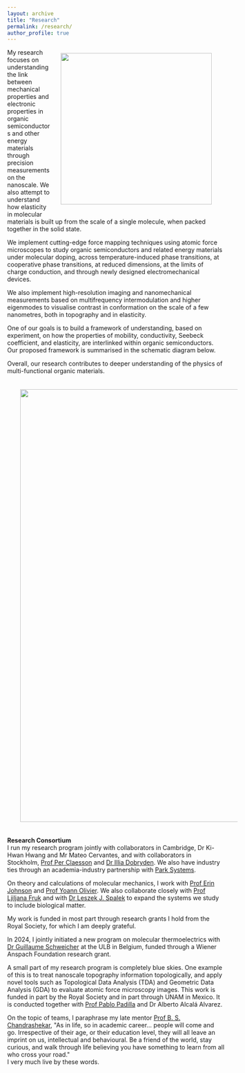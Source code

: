 ```yaml
---
layout: archive
title: "Research"
permalink: /research/
author_profile: true
---
```


<img align = "right" src="https://deepak-venkateshvaran.github.io/portfolio/images/CEB-AFM-lab-2023.png" width="350" style="padding-right: 30px; padding-left: 20px; padding-bottom: 20px; padding-top: 10px;">

My research focuses on understanding the link between mechanical properties and electronic properties in organic semiconductors and other energy materials through precision measurements on the nanoscale. We also attempt to understand how elasticity in molecular materials is built up from the scale of a single molecule, when packed together in the solid state.  

We implement cutting-edge force mapping techniques using atomic force microscopes to study organic semiconductors and related energy materials under molecular doping, across temperature-induced phase transitions, at cooperative phase transitions, at reduced dimensions, at the limits of charge conduction, and through newly designed electromechanical devices.  

We also implement high-resolution imaging and nanomechanical measurements based on multifrequency intermodulation and higher eigenmodes to visualise contrast in conformation on the scale of a few nanometres, both in topography and in elasticity. 

One of our goals is to build a framework of understanding, based on experiment, on how the properties of mobility, conductivity, Seebeck coefficient, and elasticity, are interlinked within organic semiconductors. Our proposed framework is summarised in the schematic diagram below. 
 
 Overall, our research contributes to deeper understanding of the physics of multi-functional organic materials.  

<img align = "middle" src="https://deepak-venkateshvaran.github.io/portfolio/images/ETN-connection.png" width="1000" style="padding-right: 30px; padding-left: 30px; padding-bottom: 20px; padding-top: 20px;">

**Research Consortium**  
I run my research program jointly with collaborators in Cambridge, Dr Ki-Hwan Hwang and Mr Mateo Cervantes, and with collaborators in Stockholm, [Prof Per Claesson](https://www.kth.se/profile/percl) and [Dr Illia Dobryden](https://www.ri.se/en/person/illia-dobryden). We also have industry ties through an academia-industry partnership with [Park Systems](https://www.parksystems.com/). 

On theory and calculations of molecular mechanics, I work with [Prof Erin Johnson](https://www.ch.cam.ac.uk/news/royal-society-wolfson-visiting-fellow-erin-johnson) and [Prof Yoann Olivier](https://www.unamur.be/en/sciences/physics/research/lps/yoann-olivier). We also collaborate closely with [Prof Ljiljana Fruk](https://www.fruk-lab.com/) and with [Dr Leszek J. Spalek](https://uk.linkedin.com/in/leszekspalek) to expand the systems we study to include biological matter. 

My work is funded in most part through research grants I hold from the Royal Society, for which I am deeply grateful.

In 2024, I jointly initiated a new program on molecular thermoelectrics with [Dr Guillaume Schweicher](https://chimpoly.ulb.be/guillaume-schweicher/) at the ULB in Belgium, funded through a Wiener Anspach Foundation research grant.

A small part of my research program is completely blue skies. One example of this is to treat nanoscale topography information topologically, and apply novel tools such as Topological Data Analysis (TDA) and Geometric Data Analysis (GDA) to evaluate atomic force microscopy images. This work is funded in part by the Royal Society and in part through UNAM in Mexico. It is conducted together with [Prof Pablo Padilla](https://mym.iimas.unam.mx/pablo/index.html) and Dr Alberto Alcalá Alvarez.

On the topic of teams, I paraphrase my late mentor [Prof B. S. Chandrashekar](https://artsci.case.edu/artsci-update-archive/b-s-chandrasekhar-former-dean-of-the-college-passes-away-at-93/), "As in life, so in academic career... people will come and go. Irrespective of their age, or their education level, they will all leave an imprint on us, intellectual and behavioural. Be a friend of the world, stay curious, and walk through life believing you have something to learn from all who cross your road."  
I very much live by these words.

